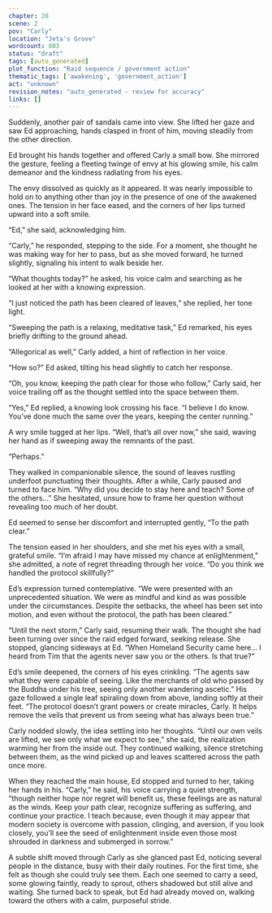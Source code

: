 ```yaml
---
chapter: 28
scene: 2
pov: "Carly"
location: "Jeta's Grove"
wordcount: 803
status: "draft"
tags: [auto_generated]
plot_function: "Raid sequence / government action"
thematic_tags: ['awakening', 'government_action']
act: "unknown"
revision_notes: "auto_generated - review for accuracy"
links: []
---
```


Suddenly, another pair of sandals came into view. She lifted her gaze and saw Ed approaching, hands clasped in front of him, moving steadily from the other direction. 

Ed brought his hands together and offered Carly a small bow. She mirrored the gesture, feeling a fleeting twinge of envy at his glowing smile, his calm demeanor and the kindness radiating from his eyes. 

The envy dissolved as quickly as it appeared. It was nearly impossible to hold on to anything other than joy in the presence of one of the awakened ones. The tension in her face eased, and the corners of her lips turned upward into a soft smile. 

“Ed,” she said, acknowledging him. 

“Carly,” he responded, stepping to the side. For a moment, she thought he was making way for her to pass, but as she moved forward, he turned slightly, signaling his intent to walk beside her. 

“What thoughts today?” he asked, his voice calm and searching as he looked at her with a knowing expression. 

“I just noticed the path has been cleared of leaves,” she replied, her tone light. 

“Sweeping the path is a relaxing, meditative task,” Ed remarked, his eyes briefly drifting to the ground ahead. 

“Allegorical as well,” Carly added, a hint of reflection in her voice. 

“How so?” Ed asked, tilting his head slightly to catch her response. 

“Oh, you know, keeping the path clear for those who follow,” Carly said, her voice trailing off as the thought settled into the space between them. 

“Yes,” Ed replied, a knowing look crossing his face. “I believe I do know. You’ve done much the same over the years, keeping the center running.” 

A wry smile tugged at her lips. “Well, that’s all over now,” she said, waving her hand as if sweeping away the remnants of the past. 

“Perhaps.” 

They walked in companionable silence, the sound of leaves rustling underfoot punctuating their thoughts. After a while, Carly paused and turned to face him. “Why did you decide to stay here and teach? Some of the others…” She hesitated, unsure how to frame her question without revealing too much of her doubt. 

Ed seemed to sense her discomfort and interrupted gently, “To the path clear.” 

The tension eased in her shoulders, and she met his eyes with a small, grateful smile. “I’m afraid I may have missed my chance at enlightenment,” she admitted, a note of regret threading through her voice. “Do you think we handled the protocol skillfully?” 

Ed’s expression turned contemplative. “We were presented with an unprecedented situation. We were as mindful and kind as was possible under the circumstances. Despite the setbacks, the wheel has been set into motion, and even without the protocol, the path has been cleared.” 

“Until the next storm,” Carly said, resuming their walk. The thought she had been turning over since the raid edged forward, seeking release. She stopped, glancing sideways at Ed. “When Homeland Security came here… I heard from Tim that the agents never saw you or the others. Is that true?” 

Ed’s smile deepened, the corners of his eyes crinkling. “The agents saw what they were capable of seeing. Like the merchants of old who passed by the Buddha under his tree, seeing only another wandering ascetic.” His gaze followed a single leaf spiraling down from above, landing softly at their feet. “The protocol doesn’t grant powers or create miracles, Carly. It helps remove the veils that prevent us from seeing what has always been true.” 

Carly nodded slowly, the idea settling into her thoughts. “Until our own veils are lifted, we see only what we expect to see,” she said, the realization warming her from the inside out. They continued walking, silence stretching between them, as the wind picked up and leaves scattered across the path once more. 

When they reached the main house, Ed stopped and turned to her, taking her hands in his. “Carly,” he said, his voice carrying a quiet strength, “though neither hope nor regret will benefit us, these feelings are as natural as the winds. Keep your path clear, recognize suffering as suffering, and continue your practice. I teach because, even though it may appear that modern society is overcome with passion, clinging, and aversion, if you look closely, you’ll see the seed of enlightenment inside even those most shrouded in darkness and submerged in sorrow.” 

A subtle shift moved through Carly as she glanced past Ed, noticing several people in the distance, busy with their daily routines. For the first time, she felt as though she could truly see them. Each one seemed to carry a seed, some glowing faintly, ready to sprout, others shadowed but still alive and waiting. She turned back to speak, but Ed had already moved on, walking toward the others with a calm, purposeful stride.
